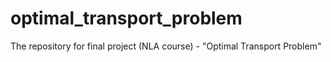 # optimal_transport_problem
The repository for final project (NLA course) - "Optimal Transport Problem" 

